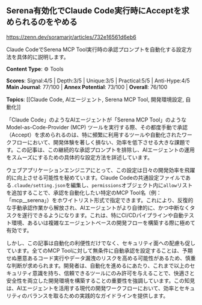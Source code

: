 ## Serena有効化でClaude Code実行時にAcceptを求められるのをやめる

https://zenn.dev/soramarjr/articles/732e16561d6eb6

Claude CodeでSerena MCP Tool実行時の承認プロンプトを自動化する設定方法を具体的に説明します。

**Content Type**: ⚙️ Tools

**Scores**: Signal:4/5 | Depth:3/5 | Unique:3/5 | Practical:5/5 | Anti-Hype:4/5
**Main Journal**: 77/100 | **Annex Potential**: 73/100 | **Overall**: 76/100

**Topics**: [[Claude Code, AIエージェント, Serena MCP Tool, 開発環境設定, 自動化]]

「Claude Code」のようなAIエージェントが「Serena MCP Tool」のようなModel-as-Code-Provider (MCP) ツールを実行する際、その都度手動で承認（Accept）を求められるのは、特に頻繁に利用するツールや自動化されたワークフローにおいて、開発体験を著しく損ない、効率を低下させる大きな課題です。この記事は、この継続的な承認プロンプトを排除し、AIエージェントの運用をスムーズにするための具体的な設定方法を詳述しています。

ウェブアプリケーションエンジニアにとって、この設定は日々の開発効率を飛躍的に向上させる可能性を秘めています。Claude Codeの共通設定ファイルである`.claude/setting.json`を編集し、`permissions`オブジェクト内に`allow`リストを追加することで、承認を自動化したい特定のMCP Tool名（例：「mcp__serena」）をホワイトリスト形式で指定できます。これにより、反復的な手動承認作業から解放され、AIエージェントがより自律的に、かつ中断なくタスクを遂行できるようになります。これは、特にCI/CDパイプラインや自動テスト環境、あるいは複雑なエージェントベースの開発フローを構築する際に極めて有効です。

しかし、この記事は自動化の利便性だけでなく、セキュリティ面への配慮も促しています。全てのMCP Toolに対して無条件に自動承認を設定することは、予期せぬ悪意あるコード実行やデータ漏洩のリスクを高める可能性があるため、慎重な判断が求められます。開発者は、自動化を進めるにあたり、これまで以上のセキュリティ意識を持ち、信頼できるツールにのみ許可を与えることで、快適さと安全性を両立した開発環境を構築することの重要性を強調しています。この知見は、AIエージェントを活用する現代の開発ワークフローにおいて、効率とセキュリティのバランスを取るための実践的なガイドラインを提供します。